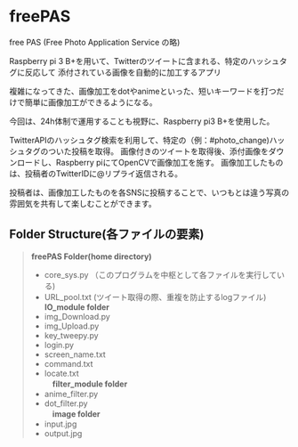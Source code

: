 # freePAS
free PAS (Free Photo Application Service の略)

Raspberry pi 3 B+を用いて、Twitterのツイートに含まれる、特定のハッシュタグに反応して
添付されている画像を自動的に加工するアプリ

複雑になってきた、画像加工をdotやanimeといった、短いキーワードを打つだけで簡単に画像加工ができるようになる。

今回は、24h体制で運用することも視野に、Raspberry pi3 B+を使用した。

TwitterAPIのハッシュタグ検索を利用して、特定の（例：#photo_change)ハッシュタグのついた投稿を取得。
画像付きのツイートを取得後、添付画像をダウンロードし、Raspberry piにてOpenCVで画像加工を施す。
画像加工したものは、投稿者のTwitterIDに@リプライ返信される。

投稿者は、画像加工したものを各SNSに投稿することで、いつもとは違う写真の雰囲気を共有して楽しむことができます。

## Folder Structure(各ファイルの要素)

> **freePAS Folder(home directory)**
 > * core_sys.py （このプログラムを中枢として各ファイルを実行している)
 > * URL_pool.txt (ツイート取得の際、重複を防止するlogファイル)  
> **IO_module folder**
  > *	img_Download.py    
  > *	img_Upload.py  
  > *	key_tweepy.py
  > *	login.py
  > *	screen_name.txt
  > *	command.txt
  > *	locate.txt  
>　**filter_module folder**
  > * anime_filter.py
  > *	dot_filter.py  
>　**image folder**
  > *	input.jpg
  > *	output.jpg

